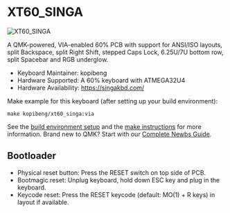 # XT60_SINGA

![XT60_SINGA](https://i.imgur.com/n1arBEwh.png)

A QMK-powered, VIA-enabled 60% PCB with support for ANSI/ISO layouts, split Backspace, split Right Shift, stepped Caps Lock, 6.25U/7U bottom row, split Spacebar and RGB underglow. 

* Keyboard Maintainer: kopibeng
* Hardware Supported: A 60% keyboard with ATMEGA32U4
* Hardware Availability: https://singakbd.com/

Make example for this keyboard (after setting up your build environment):

    make kopibeng/xt60_singa:via

See the [build environment setup](https://docs.qmk.fm/#/getting_started_build_tools) and the [make instructions](https://docs.qmk.fm/#/getting_started_make_guide) for more information. Brand new to QMK? Start with our [Complete Newbs Guide](https://docs.qmk.fm/#/newbs).

## Bootloader

* Physical reset button: Press the RESET switch on top side of PCB.
* Bootmagic reset: Unplug keyboard, hold down ESC key and plug in the keyboard.
* Keycode reset: Press the RESET keycode (default: MO(1) + R keys) in layout if available.